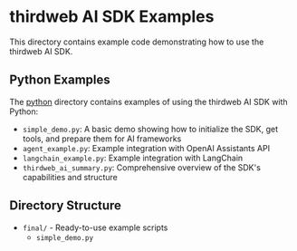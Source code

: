 # thirdweb AI SDK Examples

This directory contains example code demonstrating how to use the thirdweb AI SDK.

## Python Examples

The [python](./python) directory contains examples of using the thirdweb AI SDK with Python:

- `simple_demo.py`: A basic demo showing how to initialize the SDK, get tools, and prepare them for AI frameworks
- `agent_example.py`: Example integration with OpenAI Assistants API
- `langchain_example.py`: Example integration with LangChain
- `thirdweb_ai_summary.py`: Comprehensive overview of the SDK's capabilities and structure

## Directory Structure

- `final/` - Ready-to-use example scripts
  - `simple_demo.py`
